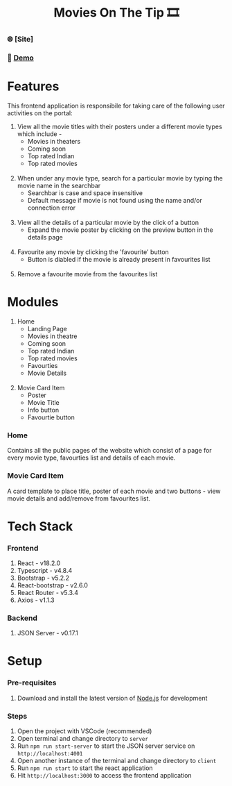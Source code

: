 <h1 align="center">Movies On The Tip 🎞️</h1>

### 🌐 [Site]
### 🔴 [Demo](https://www.youtube.com/watch?v=TkSwuNl_HEA&ab_channel=SubhamDas)

# Features
This frontend application is responsibile for taking care of the following user activities on the portal:
1. View all the movie titles with their posters under a different movie types which include -
    - Movies in theaters
    - Coming soon
    - Top rated Indian
    - Top rated movies
<br><br>
1. When under any movie type, search for a particular movie by typing the movie name in the searchbar
    - Searchbar is case and space insensitive
    - Default message if movie is not found using the name and/or connection error
<br><br>
1. View all the details of a particular movie by the click of a button
    - Expand the movie poster by clicking on the preview button in the details page
<br><br>
1. Favourite any movie by clicking the 'favourite' button
    - Button is diabled if the movie is already present in favourites list
<br><br>
1. Remove a favourite movie from the favourites list

# Modules
1. Home
    - Landing Page
    - Movies in theatre
    - Coming soon
    - Top rated Indian
    - Top rated movies
    - Favourties
    - Movie Details
<br><br>
1. Movie Card Item
    - Poster
    - Movie Title
    - Info button
    - Favourtie button

### Home
Contains all the public pages of the website which consist of a page for every movie type, favourties list and details of each movie.

### Movie Card Item
A card template to place title, poster of each movie and two buttons - view movie details and add/remove from favourites list.

# Tech Stack
### Frontend
1. React - v18.2.0
1. Typescript - v4.8.4
1. Bootstrap - v5.2.2
1. React-bootstrap - v2.6.0
1. React Router - v5.3.4
1. Axios - v1.1.3

### Backend
1. JSON Server - v0.17.1

# Setup
### Pre-requisites
1. Download and install the latest version of [Node.js](https://nodejs.org/en/download/current) for development

### Steps
1. Open the project with VSCode (recommended)
1. Open terminal and change directory to `server`
1. Run `npm run start-server` to start the JSON server service on `http://localhost:4001`
1. Open another instance of the terminal and change directory to `client`
1. Run `npm run start` to start the react application
1. Hit `http://localhost:3000` to access the frontend application
